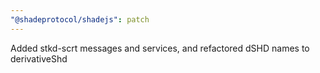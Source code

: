 ```yaml
---
"@shadeprotocol/shadejs": patch
---
```


Added stkd-scrt messages and services, and refactored dSHD names to derivativeShd
